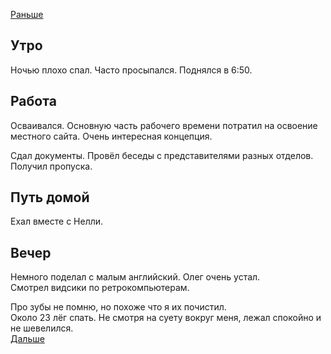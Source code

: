 [Раньше](2020.04.19.md)
## Утро
Ночью плохо спал. Часто просыпался.
Поднялся в 6:50. 
## Работа
Осваивался. Основную часть рабочего времени потратил на освоение местного сайта. Очень интересная концепция.

Сдал документы. Провёл беседы с представителями разных отделов. Получил пропуска.
## Путь домой
Ехал вместе с Нелли.
## Вечер
Немного поделал с малым английский. Олег очень устал.  
Смотрел видсики по ретрокомпьютерам.

Про зубы не помню, но похоже что я их почистил.  
Около 23 лёг спать. Не смотря на суету вокруг меня, лежал спокойно и не шевелился.  
[Дальше](2020.04.21.md)